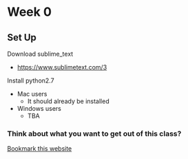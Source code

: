 # Week 0

## Set Up

Download sublime_text
- https://www.sublimetext.com/3

Install python2.7
- Mac users
	- It should already be installed 
- Windows users
	- TBA 
        
  
### Think about what you want to get out of this class?

[Bookmark this website](http://learnpythonthehardway.org/book/)
